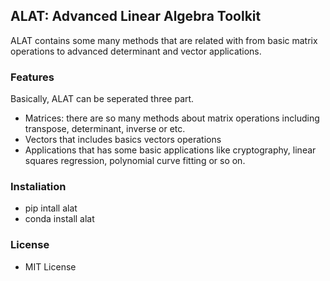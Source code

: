 ## ALAT: Advanced Linear Algebra Toolkit

ALAT contains some many methods that are related with from basic matrix 
operations to advanced determinant and vector applications. 

### Features
Basically, ALAT can be seperated three part.

+ Matrices: there are so many methods about matrix operations including 
transpose, determinant, inverse or etc.
+ Vectors that includes basics vectors operations
+ Applications that has some basic applications like cryptography, linear 
squares regression, polynomial curve fitting or so on.

### Instaliation

+ pip intall alat
+ conda install alat

### License

+ MIT License
